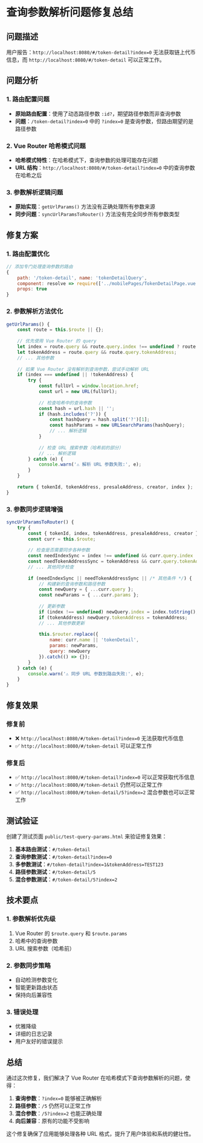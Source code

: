 # 查询参数解析问题修复总结

## 问题描述

用户报告：`http://localhost:8080/#/token-detail?index=0` 无法获取链上代币信息，而 `http://localhost:8080/#/token-detail` 可以正常工作。

## 问题分析

### 1. 路由配置问题
- **原始路由配置**：使用了动态路径参数 `:id?`，期望路径参数而非查询参数
- **问题**：`/token-detail?index=0` 中的 `?index=0` 是查询参数，但路由期望的是路径参数

### 2. Vue Router 哈希模式问题
- **哈希模式特性**：在哈希模式下，查询参数的处理可能存在问题
- **URL 结构**：`http://localhost:8080/#/token-detail?index=0` 中的查询参数在哈希之后

### 3. 参数解析逻辑问题
- **原始实现**：`getUrlParams()` 方法没有正确处理所有参数来源
- **同步问题**：`syncUrlParamsToRouter()` 方法没有完全同步所有参数类型

## 修复方案

### 1. 路由配置优化
```javascript
// 添加专门处理查询参数的路由
{
    path: '/token-detail', name: 'tokenDetailQuery',
    component: resolve => require(['../mobilePages/TokenDetailPage.vue'], resolve),
    props: true
}
```

### 2. 参数解析方法优化
```javascript
getUrlParams() {
    const route = this.$route || {};
    
    // 优先使用 Vue Router 的 query
    let index = route.query && route.query.index !== undefined ? route.query.index : undefined;
    let tokenAddress = route.query && route.query.tokenAddress;
    // ... 其他参数
    
    // 如果 Vue Router 没有解析到查询参数，尝试手动解析 URL
    if (index === undefined || !tokenAddress) {
        try {
            const fullUrl = window.location.href;
            const url = new URL(fullUrl);
            
            // 检查哈希中的查询参数
            const hash = url.hash || '';
            if (hash.includes('?')) {
                const hashQuery = hash.split('?')[1];
                const hashParams = new URLSearchParams(hashQuery);
                // ... 解析逻辑
            }
            
            // 检查 URL 搜索参数（哈希前的部分）
            // ... 解析逻辑
        } catch (e) {
            console.warn('⚠️ 解析 URL 参数失败:', e);
        }
    }
    
    return { tokenId, tokenAddress, presaleAddress, creator, index };
}
```

### 3. 参数同步逻辑增强
```javascript
syncUrlParamsToRouter() {
    try {
        const { tokenId, index, tokenAddress, presaleAddress, creator } = this.getUrlParams();
        const curr = this.$route;
        
        // 检查是否需要同步各种参数
        const needIndexSync = index !== undefined && curr.query.index !== index;
        const needTokenAddressSync = tokenAddress && curr.query.tokenAddress !== tokenAddress;
        // ... 其他同步检查
        
        if (needIndexSync || needTokenAddressSync || /* 其他条件 */) {
            // 构建新的查询参数和路径参数
            const newQuery = { ...curr.query };
            const newParams = { ...curr.params };
            
            // 更新参数
            if (index !== undefined) newQuery.index = index.toString();
            if (tokenAddress) newQuery.tokenAddress = tokenAddress;
            // ... 其他参数更新
            
            this.$router.replace({
                name: curr.name || 'tokenDetail',
                params: newParams,
                query: newQuery
            }).catch(() => {});
        }
    } catch (e) {
        console.warn('⚠️ 同步 URL 参数到路由失败:', e);
    }
}
```

## 修复效果

### 修复前
- ❌ `http://localhost:8080/#/token-detail?index=0` 无法获取代币信息
- ✅ `http://localhost:8080/#/token-detail` 可以正常工作

### 修复后
- ✅ `http://localhost:8080/#/token-detail?index=0` 可以正常获取代币信息
- ✅ `http://localhost:8080/#/token-detail` 仍然可以正常工作
- ✅ `http://localhost:8080/#/token-detail/5?index=2` 混合参数也可以正常工作

## 测试验证

创建了测试页面 `public/test-query-params.html` 来验证修复效果：

1. **基本路由测试**：`#/token-detail`
2. **查询参数测试**：`#/token-detail?index=0`
3. **多参数测试**：`#/token-detail?index=1&tokenAddress=TEST123`
4. **路径参数测试**：`#/token-detail/5`
5. **混合参数测试**：`#/token-detail/5?index=2`

## 技术要点

### 1. 参数解析优先级
1. Vue Router 的 `$route.query` 和 `$route.params`
2. 哈希中的查询参数
3. URL 搜索参数（哈希前）

### 2. 参数同步策略
- 自动检测参数变化
- 智能更新路由状态
- 保持向后兼容性

### 3. 错误处理
- 优雅降级
- 详细的日志记录
- 用户友好的错误提示

## 总结

通过这次修复，我们解决了 Vue Router 在哈希模式下查询参数解析的问题，使得：

1. **查询参数**：`?index=0` 能够被正确解析
2. **路径参数**：`/5` 仍然可以正常工作
3. **混合参数**：`/5?index=2` 也能正确处理
4. **向后兼容**：原有的功能不受影响

这个修复确保了应用能够处理各种 URL 格式，提升了用户体验和系统的健壮性。
